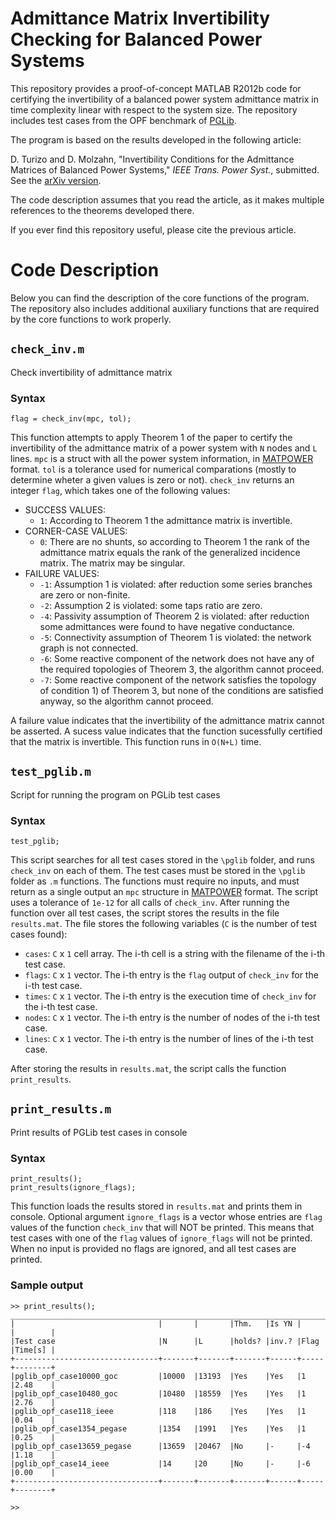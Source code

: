 # Admittance Matrix Invertibility Checking for Balanced Power Systems
This repository provides a proof-of-concept MATLAB R2012b code for certifying the invertibility of a balanced power system admittance matrix in time complexity linear with respect to the system size. The repository includes test cases from the OPF benchmark of [PGLib](https://github.com/power-grid-lib/pglib-opf).

The program is based on the results developed in the following article:

D. Turizo and D. Molzahn, "Invertibility Conditions for the Admittance Matrices of Balanced Power Systems," *IEEE Trans. Power Syst.*, submitted. See the [arXiv version](https://arxiv.org/abs/2012.04087).

The code description assumes that you read the article, as it makes multiple references to the theorems developed there.

If you ever find this repository useful, please cite the previous article.


# Code Description
Below you can find the description of the core functions of the program. The repository also includes additional auxiliary functions that are required by the core functions to work properly.

## `check_inv.m`
Check invertibility of admittance matrix

### Syntax

    flag = check_inv(mpc, tol);
    
This function attempts to apply Theorem 1 of the paper to certify the invertibility of the admittance matrix of a power system with `N` nodes and `L` lines. `mpc` is a struct with all the power system information, in [MATPOWER](https://github.com/MATPOWER/matpower) format. `tol` is a tolerance used for numerical comparations (mostly to determine wheter a given values is zero or not). `check_inv` returns an integer `flag`, which takes one of the following values:

* SUCCESS VALUES:
  * `1`: According to Theorem 1 the admittance matrix is invertible.
* CORNER-CASE VALUES:
  * `0`: There are no shunts, so according to Theorem 1 the rank of the admittance matrix equals the rank of the generalized incidence matrix. The matrix may be singular.
* FAILURE VALUES:
  * `-1`: Assumption 1 is violated: after reduction some series branches are zero or non-finite.
  * `-2`: Assumption 2 is violated: some taps ratio are zero.
  * `-4`: Passivity assumption of Theorem 2 is violated: after reduction some admittances were found to have negative conductance.
  * `-5`: Connectivity assumption of Theorem 1 is violated: the network graph is not connected.
  * `-6`: Some reactive component of the network does not have any of the required topologies of Theorem 3, the algorithm cannot proceed.
  * `-7`: Some reactive component of the network satisfies the topology of condition 1) of Theorem 3, but none of the conditions are satisfied anyway, so the algorithm cannot proceed.

A failure value indicates that the invertibility of the admittance matrix cannot be asserted. A sucess value indicates that the function sucessfully certified that the matrix is invertible. This function runs in `O(N+L)` time.


## `test_pglib.m`
Script for running the program on PGLib test cases

### Syntax

    test_pglib;
    
This script searches for all test cases stored in the `\pglib` folder, and runs `check_inv` on each of them. The test cases must be stored in the `\pglib` folder as `.m` functions. The functions must require no inputs, and must return as a single output an `mpc` structure in [MATPOWER](https://github.com/MATPOWER/matpower) format. The script uses a tolerance of `1e-12` for all calls of `check_inv`. After running the function over all test cases, the script stores the results in the file `results.mat`. The file stores the following variables (`C` is the number of test cases found):

* `cases`: `C` x `1` cell array. The i-th cell is a string with the filename of the i-th test case.
* `flags`: `C` x `1` vector. The i-th entry is the `flag` output of `check_inv` for the i-th test case.
* `times`: `C` x `1` vector. The i-th entry is the execution time of `check_inv` for the i-th test case.
* `nodes`: `C` x `1` vector. The i-th entry is the number of nodes of the i-th test case.
* `lines`: `C` x `1` vector. The i-th entry is the number of lines of the i-th test case.

After storing the results in `results.mat`, the script calls the function `print_results`.


## `print_results.m`
Print results of PGLib test cases in  console

### Syntax

    print_results();
    print_results(ignore_flags);
    
This function loads the results stored in `results.mat` and prints them in console. Optional argument `ignore_flags` is a vector whose entries are `flag` values of the function `check_inv` that will NOT be printed. This means that test cases with one of the `flag` values of `ignore_flags` will not be printed. When no input is provided no flags are ignored, and all test cases are printed.


### Sample output

    >> print_results();
    ________________________________________________________________________________
    |                                |       |       |Thm.   |Is YN |     |        |
    |Test case                       |N      |L      |holds? |inv.? |Flag |Time[s] |
    +--------------------------------+-------+-------+-------+------+-----+--------+
    |pglib_opf_case10000_goc         |10000  |13193  |Yes    |Yes   |1    |2.48    |
    |pglib_opf_case10480_goc         |10480  |18559  |Yes    |Yes   |1    |2.76    |
    |pglib_opf_case118_ieee          |118    |186    |Yes    |Yes   |1    |0.04    |
    |pglib_opf_case1354_pegase       |1354   |1991   |Yes    |Yes   |1    |0.25    |
    |pglib_opf_case13659_pegase      |13659  |20467  |No     |-     |-4   |1.18    |
    |pglib_opf_case14_ieee           |14     |20     |No     |-     |-6   |0.00    |
    +--------------------------------+-------+-------+-------+------+-----+--------+
    
    >>




